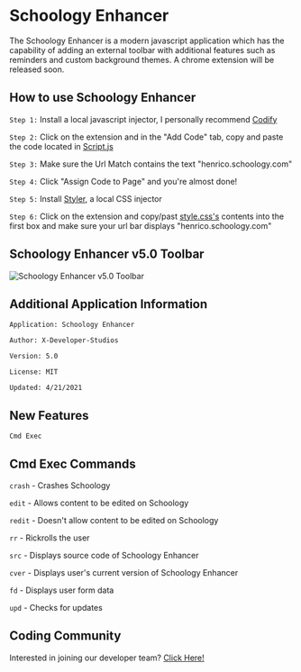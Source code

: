 # Schoology Enhancer

The Schoology Enhancer is a modern javascript application which has the capability of adding an external toolbar with additional features such as reminders and custom background themes. A chrome extension will be released soon. 

## How to use Schoology Enhancer 

```Step 1:``` Install a local javascript injector, I personally recommend [Codify](https://chrome.google.com/webstore/detail/codify-the-code-adder/fdhkolbghmfidicmkaidnhpjcoeafojl?hl=en-GB)

```Step 2:``` Click on the extension and in the "Add Code" tab, copy and paste the code located in [Script.js](https://github.com/X-Developer-Studios/Schoology-Enhancer/blob/main/script.js)

```Step 3:``` Make sure the Url Match contains the text "henrico.schoology.com"

```Step 4:``` Click "Assign Code to Page" and you're almost done!

```Step 5:``` Install [Styler](https://chrome.google.com/webstore/detail/bogdgcfoocbajfkjjolkmcdcnnellpkb), a local CSS injector

```Step 6:``` Click on the extension and copy/past [style.css's](https://github.com/X-Developer-Studios/Schoology-Enhancer/blob/main/style.css) contents into the first box and make sure your url bar displays "henrico.schoology.com"

## Schoology Enhancer v5.0 Toolbar
![Schoology Enhancer v5.0 Toolbar](https://user-images.githubusercontent.com/75747985/113435671-51744180-93b1-11eb-998b-86e26f0bc834.jpg)

## Additional Application Information

```Application: Schoology Enhancer```

```Author: X-Developer-Studios```

```Version: 5.0```

```License: MIT```

```Updated: 4/21/2021```

## New Features

```Cmd Exec```

## Cmd Exec Commands

```crash``` - Crashes Schoology

```edit``` - Allows content to be edited on Schoology

```redit``` - Doesn't allow content to be edited on Schoology

```rr``` - Rickrolls the user

```src``` - Displays source code of Schoology Enhancer

```cver``` - Displays user's current version of Schoology Enhancer

```fd``` - Displays user form data

```upd``` - Checks for updates

## Coding Community

Interested in joining our developer team? 
[Click Here!](https://hangouts.google.com/group/etNDa7hTWieFsTFF8)
